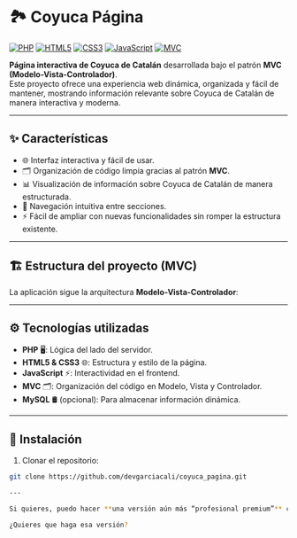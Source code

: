# 🏞 Coyuca Página

[![PHP](https://img.shields.io/badge/PHP-7.4-blue)](https://www.php.net/) 
[![HTML5](https://img.shields.io/badge/HTML5-orange)](https://developer.mozilla.org/es/docs/Web/HTML) 
[![CSS3](https://img.shields.io/badge/CSS3-blueviolet)](https://developer.mozilla.org/es/docs/Web/CSS) 
[![JavaScript](https://img.shields.io/badge/JavaScript-yellow)](https://developer.mozilla.org/es/docs/Web/JavaScript) 
[![MVC](https://img.shields.io/badge/MVC-Pattern-green)](#)

**Página interactiva de Coyuca de Catalán** desarrollada bajo el patrón **MVC (Modelo-Vista-Controlador)**.  
Este proyecto ofrece una experiencia web dinámica, organizada y fácil de mantener, mostrando información relevante sobre Coyuca de Catalán de manera interactiva y moderna.

---

## ✨ Características

- 🌐 Interfaz interactiva y fácil de usar.  
- 🗂 Organización de código limpia gracias al patrón **MVC**.  
- 📊 Visualización de información sobre Coyuca de Catalán de manera estructurada.  
- 🔀 Navegación intuitiva entre secciones.  
- ⚡ Fácil de ampliar con nuevas funcionalidades sin romper la estructura existente.

---

## 🏗 Estructura del proyecto (MVC)

La aplicación sigue la arquitectura **Modelo-Vista-Controlador**:


---

## ⚙ Tecnologías utilizadas

- **PHP** 🖥: Lógica del lado del servidor.  
- **HTML5 & CSS3** 🌐: Estructura y estilo de la página.  
- **JavaScript** ⚡: Interactividad en el frontend.  
- **MVC** 🗂: Organización del código en Modelo, Vista y Controlador.  
- **MySQL** 🛢 (opcional): Para almacenar información dinámica.

---

## 🚀 Instalación

1. Clonar el repositorio:  
```bash
git clone https://github.com/devgarciacali/coyuca_pagina.git

---

Si quieres, puedo hacer **una versión aún más “profesional premium”** con **GIFs, capturas de pantalla, y secciones de demo en vivo**, perfecta para que tu GitHub luzca como portafolio profesional.  

¿Quieres que haga esa versión?
